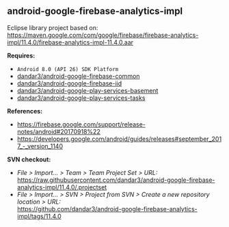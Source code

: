 ## android-google-firebase-analytics-impl

Eclipse library project based on:<br/>
https://maven.google.com/com/google/firebase/firebase-analytics-impl/11.4.0/firebase-analytics-impl-11.4.0.aar

**Requires:**
- `Android 8.0 (API 26) SDK Platform`
- [dandar3/android-google-firebase-common](https://github.com/dandar3/android-google-firebase-common/tree/11.4.0)
- [dandar3/android-google-firebase-iid](https://github.com/dandar3/android-google-firebase-iid/tree/11.4.0)
- [dandar3/android-google-play-services-basement](https://github.com/dandar3/android-google-play-services-basement/tree/11.4.0)
- [dandar3/android-google-play-services-tasks](https://github.com/dandar3/android-google-play-services-tasks/tree/11.4.0)


**References:**
- https://firebase.google.com/support/release-notes/android#20170918%22
- https://developers.google.com/android/guides/releases#september_2017_-_version_1140

**SVN checkout:**
- _File > Import... > Team > Team Project Set > URL:_<br/>
  https://raw.githubusercontent.com/dandar3/android-google-firebase-analytics-impl/11.4.0/.projectset
- _File > Import... > SVN > Project from SVN > Create a new repository location > URL:_<br/> 
  https://github.com/dandar3/android-google-firebase-analytics-impl/tags/11.4.0
